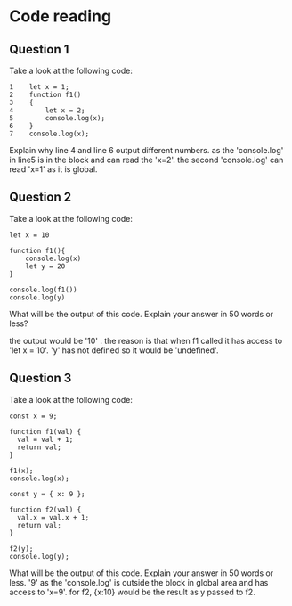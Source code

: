 # Code reading

## Question 1

Take a look at the following code:

```
1    let x = 1;
2    function f1()
3    {
4        let x = 2;
5        console.log(x);
6    }
7    console.log(x);
```

Explain why line 4 and line 6 output different numbers.
as the 'console.log' in line5 is in the block and can read the 'x=2'. 
the second 'console.log' can read 'x=1' as it is global.

## Question 2

Take a look at the following code:

```
let x = 10

function f1(){
    console.log(x)
    let y = 20
}

console.log(f1())
console.log(y)
```

What will be the output of this code. Explain your answer in 50 words or less?

the output would be '10' . the reason is that when f1 called it has access to 'let x = 10'. 'y' has not defined so it would be 'undefined'.

## Question 3

Take a look at the following code:

```
const x = 9;

function f1(val) {
  val = val + 1;
  return val;
}

f1(x);
console.log(x);

const y = { x: 9 };

function f2(val) {
  val.x = val.x + 1;
  return val;
}

f2(y);
console.log(y);
```

What will be the output of this code. Explain your answer in 50 words or less.
'9' as the 'console.log' is outside the block in global area and has access to 'x=9'.
 for f2, {x:10} would be the result as y passed to f2.                                      

